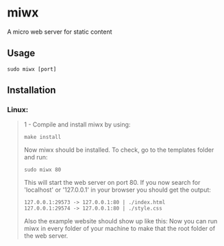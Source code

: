 # miwx
A micro web server for static content

## Usage
```
sudo miwx [port]
```

## Installation
### Linux:
> 1 - Compile and install miwx by using:
> ```
> make install
> ```
> Now miwx should be installed. To check, go to the templates folder and run:
> ```
> sudo miwx 80
> ```
> This will start the web server on port 80. If you now search for 'localhost' or '127.0.0.1' in your browser you should get the output:
> ```
> 127.0.0.1:29573 -> 127.0.0.1:80 | ./index.html
> 127.0.0.1:29574 -> 127.0.0.1:80 | ./style.css
> ```
> Also the example website should show up like this:
> Now you can run miwx in every folder of your machine to make that the root folder of the web server.
